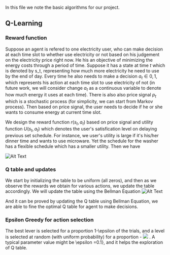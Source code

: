 In this file we note the basic algorithms for our project.

## Q-Learning
### Reward function
Suppose an agent is refered to one electricity user, who can make decision at each time slot to whether use electricity or not based on his 
judgement on the electricity price right now. He his an objective of minimizing the energy costs through a period of time. Suppose it has a 
state at time $t$ which is denoted by s_t, representing how much more electricity he need to use by the end of day. Every time he also needs
to make a decision $a_t \in {0,1}$, which represents his action at each time slot to use electricity of not (in future work, we will consider
change $a_t$ as a continuous variable to denote how much energy it uses at each time). There is also also price signal $p_t$ which
is a stochastic process (for simplicity, we can start from Markov process). Then based on price signal, the user needs to decide if he or she
wants to consume energy at current time slot.

We design the reward function $r(s_t, a_t)$ based on price signal and utility function $U(s_t, a_t)$ which denotes the user's satisfication
level on delaying previous set schedule. For instance, we user's utility is large if it's his/her dinner time and wants to use microware.
Yet the schedule for the washer has a flexible schedule which has a smaller utility. Then we have 

![Alt Text](https://github.com/yiwen26/WindChaser/blob/master/WindChaserModules/Reinforcement%20Learning/RL_equ2.gif)


### Q table and updates
We start by initializing the table to be uniform (all zeros), and then as we observe the rewards we obtain for various actions, 
we update the table accordingly. We will update the table using the Bellman Equation
![Alt Text](https://github.com/yiwen26/WindChaser/blob/master/WindChaserModules/Reinforcement%20Learning/RL_Equ1.gif)

And it can be proved by updating the Q table using Bellman Equation, we are able to fine the optimal Q table for agent to make decisions.

### Epsilon Greedy for action selection
The best lever is selected for a proportion 1-\epsilon  of the trials, and a level is selected at random (with uniform probability) for a proportion - <img src="https://latex.codecogs.com/gif.latex?O_t=\text { Onset event at time bin } t " />  . A typical parameter value might be  \epsilon =0.1}, and it helps the exploration of Q table.

